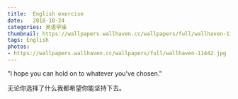```yaml
---
title:  English exercise
date:   2018-10-24
categories: 英语早操
thumbnail: https://wallpapers.wallhaven.cc/wallpapers/full/wallhaven-11442.jpg
tags: English
photos:
- https://wallpapers.wallhaven.cc/wallpapers/full/wallhaven-11442.jpg
---
```


"I hope you can hold on to whatever you've chosen."
<p>无论你选择了什么我都希望你能坚持下去。</p>
